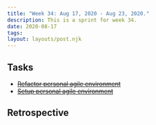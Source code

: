 ```yaml
---
title: "Week 34: Aug 17, 2020 - Aug 23, 2020."
description: This is a sprint for week 34.
date: 2020-08-17
tags:
layout: layouts/post.njk
---
```


## Tasks

- ~~[Refactor personal agile environment](/posts/refactor-basic-personal-agile-environment)~~
- ~~[Setup personal agile environment](/posts/setup-personal-agile-environment)~~

## Retrospective
